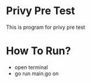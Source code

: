 # Privy Pre Test

This is program for privy pre test

# How To Run?

- open terminal
- go run main.go on 